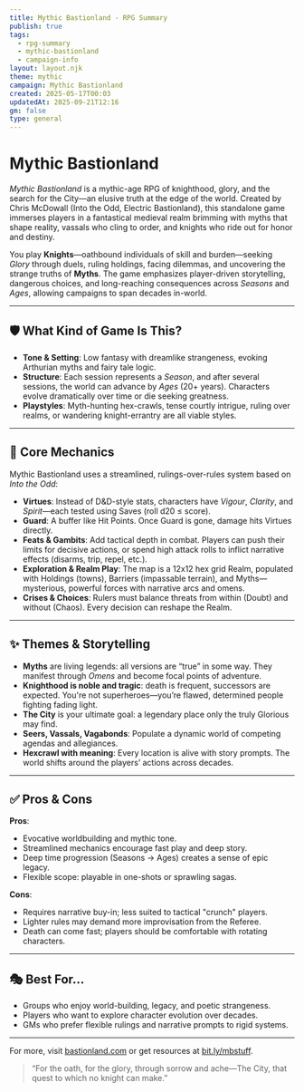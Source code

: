 ```yaml
---
title: Mythic Bastionland - RPG Summary
publish: true
tags:
  - rpg-summary
  - mythic-bastionland
  - campaign-info
layout: layout.njk
theme: mythic
campaign: Mythic Bastionland
created: 2025-05-17T00:03
updatedAt: 2025-09-21T12:16
gm: false
type: general
---
```


# Mythic Bastionland

*Mythic Bastionland* is a mythic-age RPG of knighthood, glory, and the search for the City—an elusive truth at the edge of the world. Created by Chris McDowall (Into the Odd, Electric Bastionland), this standalone game immerses players in a fantastical medieval realm brimming with myths that shape reality, vassals who cling to order, and knights who ride out for honor and destiny.

You play **Knights**—oathbound individuals of skill and burden—seeking *Glory* through duels, ruling holdings, facing dilemmas, and uncovering the strange truths of **Myths**. The game emphasizes player-driven storytelling, dangerous choices, and long-reaching consequences across *Seasons* and *Ages*, allowing campaigns to span decades in-world.

---

## 🛡 What Kind of Game Is This?

- **Tone & Setting**: Low fantasy with dreamlike strangeness, evoking Arthurian myths and fairy tale logic.
- **Structure**: Each session represents a *Season*, and after several sessions, the world can advance by *Ages* (20+ years). Characters evolve dramatically over time or die seeking greatness.
- **Playstyles**: Myth-hunting hex-crawls, tense courtly intrigue, ruling over realms, or wandering knight-errantry are all viable styles.

---

## 🎲 Core Mechanics

Mythic Bastionland uses a streamlined, rulings-over-rules system based on *Into the Odd*:

- **Virtues**: Instead of D&D-style stats, characters have *Vigour*, *Clarity*, and *Spirit*—each tested using Saves (roll d20 ≤ score).
- **Guard**: A buffer like Hit Points. Once Guard is gone, damage hits Virtues directly.
- **Feats & Gambits**: Add tactical depth in combat. Players can push their limits for decisive actions, or spend high attack rolls to inflict narrative effects (disarms, trip, repel, etc.).
- **Exploration & Realm Play**: The map is a 12x12 hex grid Realm, populated with Holdings (towns), Barriers (impassable terrain), and Myths—mysterious, powerful forces with narrative arcs and omens.
- **Crises & Choices**: Rulers must balance threats from within (Doubt) and without (Chaos). Every decision can reshape the Realm.

---

## ✨ Themes & Storytelling

- **Myths** are living legends: all versions are “true” in some way. They manifest through *Omens* and become focal points of adventure.
- **Knighthood is noble and tragic**: death is frequent, successors are expected. You're not superheroes—you’re flawed, determined people fighting fading light.
- **The City** is your ultimate goal: a legendary place only the truly Glorious may find.
- **Seers, Vassals, Vagabonds**: Populate a dynamic world of competing agendas and allegiances.
- **Hexcrawl with meaning**: Every location is alive with story prompts. The world shifts around the players’ actions across decades.

---

## ✅ Pros & Cons

**Pros**:
- Evocative worldbuilding and mythic tone.
- Streamlined mechanics encourage fast play and deep story.
- Deep time progression (Seasons → Ages) creates a sense of epic legacy.
- Flexible scope: playable in one-shots or sprawling sagas.

**Cons**:
- Requires narrative buy-in; less suited to tactical "crunch" players.
- Lighter rules may demand more improvisation from the Referee.
- Death can come fast; players should be comfortable with rotating characters.

---

## 🎭 Best For...

- Groups who enjoy world-building, legacy, and poetic strangeness.
- Players who want to explore character evolution over decades.
- GMs who prefer flexible rulings and narrative prompts to rigid systems.

---

For more, visit [bastionland.com](http://www.bastionland.com) or get resources at [bit.ly/mbstuff](https://bit.ly/mbstuff).

> “For the oath, for the glory, through sorrow and ache—The City, that quest to which no knight can make.”

